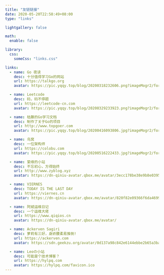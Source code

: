 ```yaml
---
title: "友链链接"
date: 2020-05-20T22:58:49+08:00
type: "links"

lightgallery: false

math:
  enable: false

library:
  css:
    someCss: "links.css"

links: 
  - name: Go 夜读
    desc: 十分值得学习Go的网站
    url: https://talkgo.org
    avatar: https://pic.yqqy.top/blog/20200318232606.png?imageMogr2/format/webp/interlace/1

  - name: Leetcode
    desc: 码，码不停题
    url: https://leetcode-cn.com
    avatar: https://pic.yqqy.top/blog/20200329233923.png?imageMogr2/format/webp/interlace/1

  - name: 枯藤的Go学习文档
    desc: 制作了关于Go的项目
    url: http://www.topgoer.com
    avatar: https://pic.yqqy.top/blog/20200416093806.jpg?imageMogr2/format/webp/interlace/1

  - name: 鸟窝
    desc: 一位架构师
    url: https://colobu.com
    avatar: https://pic.yqqy.top/blog/20200516222433.jpg?imageMogr2/format/webp/interlace/1

  - name: 絷缘的小站
    desc: 不忘初心，方得始终
    url: http://www.zyblog.xyz
    avatar: https://dn-qiniu-avatar.qbox.me/avatar/3ecc178be38e9b8e03958aaf0dd94682

  - name: VIERNES
    desc: TODAY IS THE LAST DAY
    url: https://viernes.cn
    avatar: https://dn-qiniu-avatar.qbox.me/avatar/820f82e09366f6da46996dc1443c83e3?size=500

  - name: 阿斌运维日记
    desc: 一个运维大佬
    url: https://www.qiqios.cn
    avatar: https://dn-qiniu-avatar.qbox.me/avatar/

  - name: Ackerven Sagiri
    desc: 萝莉有三好，身娇腰柔易推倒!
    url: https://ackerven.com
    avatar: https://sdn.geekzu.org/avatar/0d137a98c842e6144ebbe2b65a3ba2f7?s=96&amp;d=mm&amp;r=g

  - name: Leoの小站
    desc: 可能是个技术博客？
    url: https://hylpq.com
    avatar: https://hylpq.com/favicon.ico
---
```


